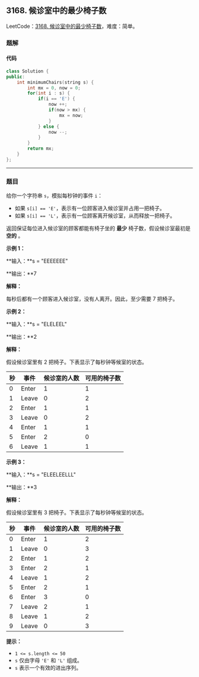 ## 3168. 候诊室中的最少椅子数

LeetCode：[3168. 候诊室中的最少椅子数](https://leetcode.cn/problems/minimum-number-of-chairs-in-a-waiting-room/)，难度：简单。

### 题解

#### 代码

```c++
class Solution {
public:
    int minimumChairs(string s) {
        int mx = 0, now = 0;
        for(int i : s) {
            if(i == 'E') {
                now ++;
                if(now > mx) {
                    mx = now;
                }
            } else {
                now --;
            }
        }
        return mx;
    }
};
```



---



### 题目

给你一个字符串 `s`，模拟每秒钟的事件 `i`：

- 如果 `s[i] == 'E'`，表示有一位顾客进入候诊室并占用一把椅子。
- 如果 `s[i] == 'L'`，表示有一位顾客离开候诊室，从而释放一把椅子。

返回保证每位进入候诊室的顾客都能有椅子坐的 **最少** 椅子数，假设候诊室最初是 **空的** 。

 

**示例 1：**

**输入：**s = "EEEEEEE"

**输出：**7

**解释：**

每秒后都有一个顾客进入候诊室，没有人离开。因此，至少需要 7 把椅子。

**示例 2：**

**输入：**s = "ELELEEL"

**输出：**2

**解释：**

假设候诊室里有 2 把椅子。下表显示了每秒钟等候室的状态。

| 秒   | 事件  | 候诊室的人数 | 可用的椅子数 |
| ---- | ----- | ------------ | ------------ |
| 0    | Enter | 1            | 1            |
| 1    | Leave | 0            | 2            |
| 2    | Enter | 1            | 1            |
| 3    | Leave | 0            | 2            |
| 4    | Enter | 1            | 1            |
| 5    | Enter | 2            | 0            |
| 6    | Leave | 1            | 1            |

**示例 3：**

**输入：**s = "ELEELEELLL"

**输出：**3

**解释：**

假设候诊室里有 3 把椅子。下表显示了每秒钟等候室的状态。

| 秒   | 事件  | 候诊室的人数 | 可用的椅子数 |
| ---- | ----- | ------------ | ------------ |
| 0    | Enter | 1            | 2            |
| 1    | Leave | 0            | 3            |
| 2    | Enter | 1            | 2            |
| 3    | Enter | 2            | 1            |
| 4    | Leave | 1            | 2            |
| 5    | Enter | 2            | 1            |
| 6    | Enter | 3            | 0            |
| 7    | Leave | 2            | 1            |
| 8    | Leave | 1            | 2            |
| 9    | Leave | 0            | 3            |

 

**提示：**

- `1 <= s.length <= 50`
- `s` 仅由字母 `'E'` 和 `'L'` 组成。
- `s` 表示一个有效的进出序列。


